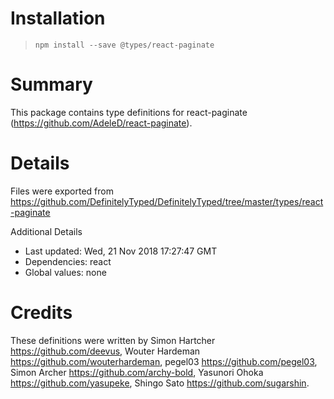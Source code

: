 # Installation
> `npm install --save @types/react-paginate`

# Summary
This package contains type definitions for react-paginate (https://github.com/AdeleD/react-paginate).

# Details
Files were exported from https://github.com/DefinitelyTyped/DefinitelyTyped/tree/master/types/react-paginate

Additional Details
 * Last updated: Wed, 21 Nov 2018 17:27:47 GMT
 * Dependencies: react
 * Global values: none

# Credits
These definitions were written by Simon Hartcher <https://github.com/deevus>, Wouter Hardeman <https://github.com/wouterhardeman>, pegel03 <https://github.com/pegel03>, Simon Archer <https://github.com/archy-bold>, Yasunori Ohoka <https://github.com/yasupeke>, Shingo Sato <https://github.com/sugarshin>.
